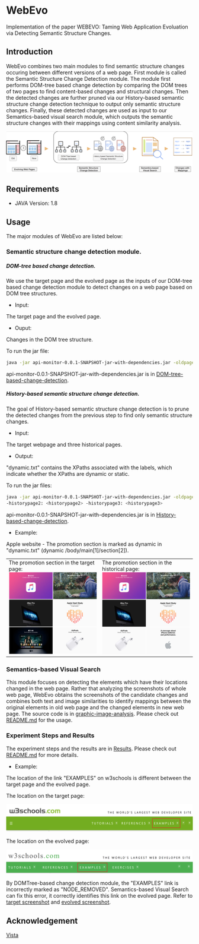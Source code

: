 # WebEvo
Implementation of the paper WEBEVO: Taming Web Application Evoluation via Detecting Semantic Structure Changes.
## Introduction
WebEvo combines two main modules to find semantic structure changes occuring between different versions of a web page. First module is called the Semantic Structure Change Detection module. The module first performs DOM-tree based change detection by comparing the DOM trees of two pages to find content-based changes and structural changes. Then the detected changes are further pruned via our History-based semantic structure change detection technique to output only semantic structure changes. Finally, these detected changes are used as input to our Semantics-based visual search module, which outputs the semantic structure changes with their mappings using content similarity analysis.

![Overview of Workflow of WebEvo](overview.png)
## Requirements
+ JAVA Version: 1.8
## Usage
The major modules of WebEvo are listed below:

### Semantic structure change detection module.

##### DOM-tree based change detection.

We use the target page and the evolved page as the inputs of our DOM-tree based change detection module to detect changes on a web page based on DOM tree structures.

+ Input:

The target page and the evolved page.

+ Ouput:

Changes in the DOM tree structure.

To run the jar file:
```bash
java -jar api-monitor-0.0.1-SNAPSHOT-jar-with-dependencies.jar -oldpage: <targetpage> -newpage: <evolvedpage>
```

api-monitor-0.0.1-SNAPSHOT-jar-with-dependencies.jar is in [DOM-tree-based-change-detection](DOM-tree-based-change-detection).

##### History-based semantic structure change detection.

The goal of History-based semantic structure change detection is to prune the detected changes from the previous step to find only semantic structure changes.

+ Input:

The target webpage and three historical pages.

+ Output:

"dynamic.txt" contains the XPaths associated with the labels, which indicate whether the XPaths are dynamic or static.

To run the jar files:
```bash
java -jar api-monitor-0.0.1-SNAPSHOT-jar-with-dependencies.jar -oldpage: <targetpage> -historypage1: <historypage1>
-historypage2: <historypage2> -historypage3: <historypage3>
```

api-monitor-0.0.1-SNAPSHOT-jar-with-dependencies.jar is in [History-based-change-detection](History-based-change-detection).

+ Example:

Apple website -  The promotion section is marked as dynamic in "dynamic.txt" (dynamic  /body/main[1]/section[2]).

<table>
  <tr>
    <td>The promotion section in the target page:<br><img src="Results/apple2018.png" width="358"></td>
    <td>The promotion section in the historical page:<br><img src="Results/apple2018history.png" width="358"></td>
  </tr>
</table>

### Semantics-based Visual Search
This module focuses on detecting the elements which have their locations changed in the web page. Rather that analyzing the screenshots of whole web page, WebEvo obtains the screenshots of the candidate changes and combines both text and image similarities to identify mappings between the original elements in old web page and the changed elements in new web page. The source code is in [graphic-image-analysis](graphic-image-analysis). Please check out [README.md](graphic-image-analysis/README.md) for the usage.

### Experiment Steps and Results
The experiment steps and the results are in [Results](Results). Please check out [README.md](Results/README.md) for more details.

+ Example:

The location of the link "EXAMPLES" on w3schools is different between the target page and the evolved page.

The location on the target page:

<img src="Results/w3schools2016.png">

The location on the evolved page:

<img src="Results/w3schools2019.png">

By DOMTree-based change detection module, the "EXAMPLES" link is incorrectly marked as "NODE_REMOVED". Semantics-based Visual Search can fix this error, it correctly identifies this link on the evolved page. Refer to [target screenshot](Results/w3schools/target_img/target130.png) and [evolved screenshot](Results/w3schools/candidate_img/target130_folder/candidate1.png).

## Acknowledgement
[Vista](https://github.com/saltlab/vista)


